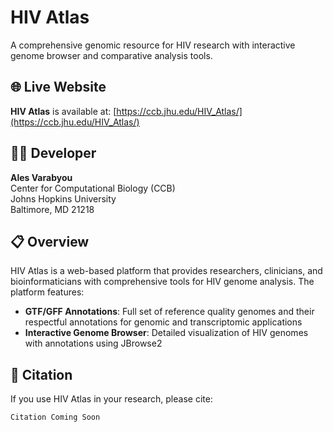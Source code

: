 # HIV Atlas

A comprehensive genomic resource for HIV research with interactive genome browser and comparative analysis tools.

## 🌐 Live Website

**HIV Atlas** is available at: [https://ccb.jhu.edu/HIV_Atlas/](https://ccb.jhu.edu/HIV_Atlas/)

## 👨‍💻 Developer

**Ales Varabyou**  
Center for Computational Biology (CCB)  
Johns Hopkins University  
Baltimore, MD 21218

## 📋 Overview

HIV Atlas is a web-based platform that provides researchers, clinicians, and bioinformaticians with comprehensive tools for HIV genome analysis. The platform features:

- **GTF/GFF Annotations**: Full set of reference quality genomes and their respectful annotations for genomic and transcriptomic applications
- **Interactive Genome Browser**: Detailed visualization of HIV genomes with annotations using JBrowse2

## 📄 Citation

If you use HIV Atlas in your research, please cite:

```
Citation Coming Soon
```
